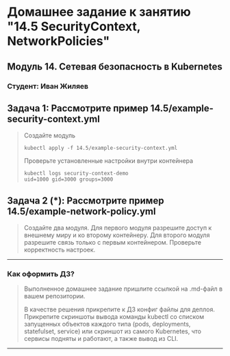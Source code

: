 # Домашнее задание к занятию "14.5 SecurityContext, NetworkPolicies"

## Модуль 14. Сетевая безопасность в Kubernetes

### Студент: Иван Жиляев

## Задача 1: Рассмотрите пример 14.5/example-security-context.yml

>Создайте модуль
>
>```
>kubectl apply -f 14.5/example-security-context.yml
>```
>
>Проверьте установленные настройки внутри контейнера
>
>```
>kubectl logs security-context-demo
>uid=1000 gid=3000 groups=3000
>```

## Задача 2 (*): Рассмотрите пример 14.5/example-network-policy.yml

>Создайте два модуля. Для первого модуля разрешите доступ к внешнему миру и ко второму контейнеру. Для второго модуля разрешите связь только с первым контейнером. Проверьте корректность настроек.

---

### Как оформить ДЗ?

>Выполненное домашнее задание пришлите ссылкой на .md-файл в вашем репозитории.
>
>В качестве решения прикрепите к ДЗ конфиг файлы для деплоя. Прикрепите скриншоты вывода команды kubectl со списком запущенных объектов каждого типа (pods, deployments, statefulset, service) или скриншот из самого Kubernetes, что сервисы подняты и работают, а также вывод из CLI.

---
